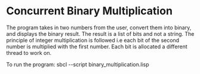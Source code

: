 # Concurrent Binary Multiplication

The program takes in two numbers from the user, convert them into binary, and displays the binary result. The result is a list of bits and not a string. The principle of integer multiplication is followed i.e each bit of the second number is multiplied with the first number. Each bit is allocated a different thread to work on.

To run the program:
	sbcl --script binary_multiplication.lisp

